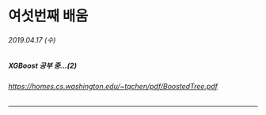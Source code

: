 # 여섯번째 배움
###### 2019.04.17 (수)
##### XGBoost 공부 중...(2)
###### https://homes.cs.washington.edu/~tqchen/pdf/BoostedTree.pdf
---------

